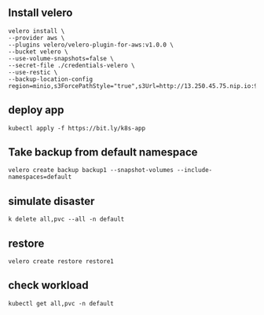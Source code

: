 ## Install velero

```
velero install \
--provider aws \
--plugins velero/velero-plugin-for-aws:v1.0.0 \
--bucket velero \
--use-volume-snapshots=false \
--secret-file ./credentials-velero \
--use-restic \
--backup-location-config region=minio,s3ForcePathStyle="true",s3Url=http://13.250.45.75.nip.io:9000
```

## deploy app
```
kubectl apply -f https://bit.ly/k8s-app
```

## Take backup from default namespace
```
velero create backup backup1 --snapshot-volumes --include-namespaces=default
```

## simulate disaster
```
k delete all,pvc --all -n default
```


## restore
```
velero create restore restore1 
```

## check workload
```
kubectl get all,pvc -n default
```


